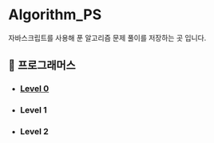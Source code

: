 # Algorithm_PS

자바스크립트를 사용해 푼 알고리즘 문제 풀이를 저장하는 곳 입니다.

## 📁 프로그래머스

- ### [Level 0](./Programmers/level0/README.md)
- ### Level 1
- ### Level 2

